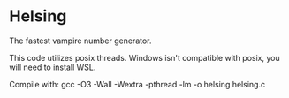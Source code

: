 # Helsing
The fastest vampire number generator.

This code utilizes posix threads. Windows isn't compatible with posix, you will need to install WSL.

Compile with: gcc -O3 -Wall -Wextra -pthread -lm -o helsing helsing.c
